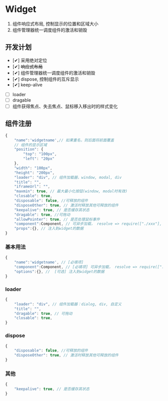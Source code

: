 # Widget

1. 组件响应式布局, 控制显示的位置和区域大小
2. 组件管理器统一调度组件的激活和销毁

## 开发计划

-   [✔] 采用绝对定位
-   [✔] ~~响应式布局~~
-   [✔] 组件管理器统一调度组件的激活和销毁
-   [✔] dispose, 控制组件的互斥显示
-   [✔] keep-alive
-   [ ] loader
-   [ ] dragable
-   [ ] 组件获得焦点、失去焦点、鼠标移入移出时的样式变化

## 组件注册

```js
{
    "name":'widgetname',// 如果重名，则后面将前面覆盖
    // 组件的显示区域
    "position": {
        "top": "100px",
        "left": "20px"
    },
    "width": "100px",
    "height": "200px",
    "loader": "div", // 组件加载器，window, modal, div
    "title": "",
    "iframeUrl": "",
    "maxmin": true, // 最大最小化按钮(window, modal时有效)
    "closable": true,
    "disposable": false, //可释放的组件
    "disposeOther": true, // 激活时释放其他可释放的组件
    "keepalive": true, // 是否缓存其状态
    "dragable": true, //可拖动
    "allowPointer": true, // 是否处理鼠标事件
    "component":Component, // 可异步加载， resolve => require(["./xxx"], resolve)
    "props":{}, // 注入到widget的数据
}
```

### 基本用法

```js
{
    "name":'widgetname', // [必填项]
    "component":Component, // [必填项] 可异步加载， resolve => require(["./xxx"], resolve)
    "options":{}, //  [可选] 注入到widget的数据
}
```

### loader

```js
{
    "loader": "div", // 组件加载器：dialog, div, 自定义
    "title": "",
    "dragable": true, // 可拖动
    "closable": true,
}
```

### dispose

```js
{
    "disposable": false, //可释放的组件
    "disposeOther": true, // 激活时释放其他可释放的组件
}
```

### 其他

```js
{
    "keepalive": true, // 是否缓存其状态
}
```
